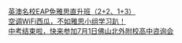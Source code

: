   
[​英澳名校EAP免雅思直升班（2+2、1+3）](http://www.dianyue.me/archives/720/9jd5bk4uomm9oqab/)  
[空调WiFi西瓜，不如雅思小组学习趴！](http://www.dianyue.me/archives/765/pnebw4thznn6nfrd/)  
[中考结束啦，快来参加7月1日佛山北外附校高中咨询会](http://www.dianyue.me/archives/032/i9vvj6azy1n5z1e6/)